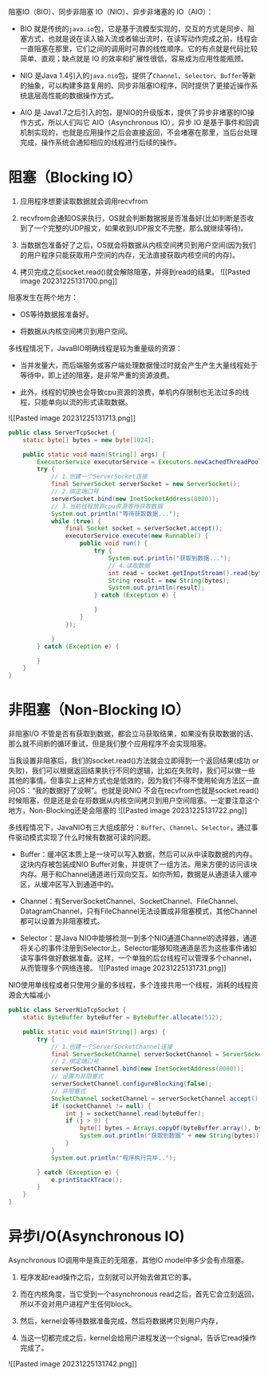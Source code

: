 阻塞IO（BIO）、同步非阻塞 IO（NIO）、异步非堵塞的 IO（AIO）：

- BIO 就是传统的`java.io`包，它是基于流模型实现的，交互的方式是同步、阻塞方式，也就是说在读入输入流或者输出流时，在读写动作完成之前，线程会一直阻塞在那里，它们之间的调用时可靠的线性顺序。它的有点就是代码比较简单、直观；缺点就是 IO 的效率和扩展性很低，容易成为应用性能瓶颈。
    
- NIO 是Java 1.4引入的`java.nio`包，提供了`Channel`、`Selector`、`Buffer`等新的抽象，可以构建多路复用的、同步非阻塞IO程序，同时提供了更接近操作系统底层高性能的数据操作方式。
    
- AIO 是 Java1.7之后引入的包，是NIO的升级版本，提供了异步非堵塞的IO操作方式，所以人们叫它 AIO（Asynchronous IO），异步 IO 是基于事件和回调机制实现的，也就是应用操作之后会直接返回，不会堵塞在那里，当后台处理完成，操作系统会通知相应的线程进行后续的操作。
    

# 阻塞（Blocking IO）

1. 应用程序想要读取数据就会调用recvfrom
    
2. recvfrom会通知OS来执行，OS就会判断数据报是否准备好(比如判断是否收到了一个完整的UDP报文，如果收到UDP报文不完整，那么就继续等待)。
    
3. 当数据包准备好了之后，OS就会将数据从内核空间拷贝到用户空间(因为我们的用户程序只能获取用户空间的内存，无法直接获取内核空间的内存)。
    
4. 拷贝完成之后socket.read()就会解除阻塞，并得到read的结果。
![[Pasted image 20231225131700.png]]

阻塞发生在两个地方：

- OS等待数据报准备好。
    
- 将数据从内核空间拷贝到用户空间。
    

多线程情况下，JavaBIO明确线程是较为重量级的资源：

- 当并发量大，而后端服务或客户端处理数据慢过时就会产生产生大量线程处于等待中，即上述的阻塞，是非常严重的资源浪费。
    
- 此外，线程的切换也会导致cpu资源的浪费，单机内存限制也无法过多的线程，只能单向以流的形式读取数据。

![[Pasted image 20231225131713.png]]

```Java
public class ServerTcpSocket {
    static byte[] bytes = new byte[1024];

    public static void main(String[] args) {
        ExecutorService executorService = Executors.newCachedThreadPool();
        try {
            // 1.创建一个ServerSocket连接
            final ServerSocket serverSocket = new ServerSocket();
            // 2.绑定端口号
            serverSocket.bind(new InetSocketAddress(8080));
            // 3.当前线程放弃cpu资源等待获取数据
            System.out.println("等待获取数据...");
            while (true) {
                final Socket socket = serverSocket.accept();
                executorService.execute(new Runnable() {
                    public void run() {
                        try {
                            System.out.println("获取到数据...");
                            // 4.读取数据
                            int read = socket.getInputStream().read(bytes);
                            String result = new String(bytes);
                            System.out.println(result);
                        } catch (Exception e) {

                        }
                    }
                });

            }
        } catch (Exception e) {

        }
    }
}
```

# 非阻塞（Non-Blocking IO）

非阻塞I/O 不管是否有获取到数据，都会立马获取结果，如果没有获取数据的话、那么就不间断的循环重试，但是我们整个应用程序不会实现阻塞。

当我设置非阻塞后，我们的socket.read()方法就会立即得到一个返回结果(成功 or 失败)，我们可以根据返回结果执行不同的逻辑，比如在失败时，我们可以做一些其他的事情。但事实上这种方式也是低效的，因为我们不得不使用轮询方法区一直问OS：“我的数据好了没啊”。也就是说NIO 不会在recvfrom也就是socket.read()时候阻塞，但是还是会在将数据从内核空间拷贝到用户空间阻塞。一定要注意这个地方，Non-Blocking还是会阻塞的
![[Pasted image 20231225131722.png]]

多线程情况下，JavaNIO有三大组成部分：`Buffer`、`Channel`、`Selector`，通过事件驱动模式实现了什么时候有数据可读的问题。

- Buffer：缓冲区本质上是一块可以写入数据，然后可以从中读取数据的内存。这块内存被包装成NIO Buffer对象，并提供了一组方法，用来方便的访问该块内存。用于和Channel通道进行双向交互。如你所知，数据是从通道读入缓冲区，从缓冲区写入到通道中的。
    
- Channel：有ServerSocketChannel、SocketChannel、FileChannel、DatagramChannel，只有FileChannel无法设置成非阻塞模式，其他Channel都可以设置为非阻塞模式。
    
- Selector：是Java NIO中能够检测一到多个NIO通道Channel的选择器，通道将关心的事件注册到Selector上，Selector能够知晓通道是否为这些事件诸如读写事件做好数据准备。这样，一个单独的后台线程可以管理多个channel，从而管理多个网络连接。
![[Pasted image 20231225131731.png]]

NIO使用单线程或者只使用少量的多线程，多个连接共用一个线程，消耗的线程资源会大幅减小

```Java
public class ServerNioTcpSocket {
    static ByteBuffer byteBuffer = ByteBuffer.allocate(512);

    public static void main(String[] args) {
        try {
            // 1.创建一个ServerSocketChannel连接
            final ServerSocketChannel serverSocketChannel = ServerSocketChannel.open();
            // 2.绑定端口号
            serverSocketChannel.bind(new InetSocketAddress(8080));
            // 设置为非阻塞式
            serverSocketChannel.configureBlocking(false);
            // 非阻塞式
            SocketChannel socketChannel = serverSocketChannel.accept();
            if (socketChannel != null) {
                int j = socketChannel.read(byteBuffer);
                if (j > 0) {
                    byte[] bytes = Arrays.copyOf(byteBuffer.array(), byteBuffer.limit());
                    System.out.println("获取到数据" + new String(bytes));
                }
            }
            System.out.println("程序执行完毕..");

        } catch (Exception e) {
            e.printStackTrace();
        }
    }
}
```

# 异步I/O(Asynchronous IO)

Asynchronous IO调用中是真正的无阻塞，其他IO model中多少会有点阻塞。

1. 程序发起read操作之后，立刻就可以开始去做其它的事。
    
2. 而在内核角度，当它受到一个asynchronous read之后，首先它会立刻返回，所以不会对用户进程产生任何block。
    
3. 然后，kernel会等待数据准备完成，然后将数据拷贝到用户内存，
    
4. 当这一切都完成之后，kernel会给用户进程发送一个signal，告诉它read操作完成了。

![[Pasted image 20231225131742.png]]